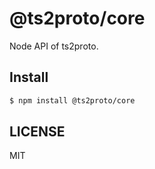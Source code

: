 # @ts2proto/core

Node API of ts2proto.

## Install

```bash
$ npm install @ts2proto/core
```

## LICENSE

MIT
